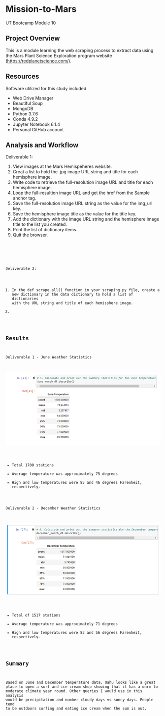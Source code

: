 # Mission-to-Mars
UT Bootcamp Module 10 

## Project Overview
This is a module learning the web scraping process to extract data using the Mars Plant Science Exploration program website (https://redplanetscience.com/).


## Resources
Software utilized for this study included:
- Web Drive Manager
- Beautiful Soup
- MongoDB
- Python 3.7.6 
- Conda 4.9.2 
- Jupyter Notebook 6.1.4
- Personal GitHub account

## Analysis and Workflow
Deliverable 1:
1. View images at the Mars Hemispeheres website.
2. Creat a list to hold the .jpg image URL string and title for each hemisphere image.
3. Write code to retrieve the full-resolution image URL and title for each hemisphere image.
4. Loop the full-resultion image URL and get the href from the Sample anchor tag.
5. Save the full-resolution image URL string as the value for the img_url key.
6. Save the hemisphere image title as the value for the title key.
7. Add the dictionary with the image URL string and the hemisphere image title to the list you created.
8. Print the list of dictionary items.
9. Quit the browser.

<code screen capture>

<image showing dictionaries>
  
Deliverable 2:
1. In the def scrape_all() function in your scraping.py file, create a new dictionary in the data dictionary to hold a list of dictionaries with the URL string and title of each hemisphere image.
2. 

## Results

Deliverable 1 - June Weather Statistics

![alt text](https://github.com/austin020269/surfs_up/blob/main/June_statistics.PNG)

- Total 1700 stations 
- Average temperature was approximately 75 degrees 
- High and low temperatures were 85 and 46 degrees Farenheit, respectively.

Deliverable 2 - December Weather Statistics

![alt text](https://github.com/austin020269/surfs_up/blob/main/December_statistics.PNG)

- Total of 1517 stations 
- Average temperature was approximately 71 degrees 
- High and low temperatures were 83 and 56 degrees Farenheit, respectively.

## Summary
Based on June and December temperature data, Oahu looks like a great place to open a surf and ice cream shop showing that it has a warm to moderate climate year round.  Other queries I would use in this analysis would be precipitation and number cloudy days vs sunny days.  People tend to be outdoors surfing and eating ice cream when the sun is out.
